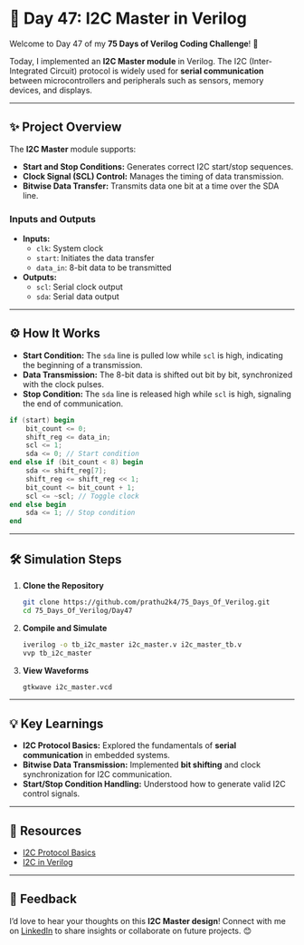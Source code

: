 # 🔗 Day 47: I2C Master in Verilog  

Welcome to Day 47 of my **75 Days of Verilog Coding Challenge**! 🎉  

Today, I implemented an **I2C Master module** in Verilog. The I2C (Inter-Integrated Circuit) protocol is widely used for **serial communication** between microcontrollers and peripherals such as sensors, memory devices, and displays.  

---  

## ✨ Project Overview  

The **I2C Master** module supports:  
- **Start and Stop Conditions:** Generates correct I2C start/stop sequences.  
- **Clock Signal (SCL) Control:** Manages the timing of data transmission.  
- **Bitwise Data Transfer:** Transmits data one bit at a time over the SDA line.  

### **Inputs and Outputs**  
- **Inputs:**  
  - `clk`: System clock  
  - `start`: Initiates the data transfer  
  - `data_in`: 8-bit data to be transmitted  
- **Outputs:**  
  - `scl`: Serial clock output  
  - `sda`: Serial data output  

---  

## ⚙️ How It Works  

- **Start Condition:** The `sda` line is pulled low while `scl` is high, indicating the beginning of a transmission.  
- **Data Transmission:** The 8-bit data is shifted out bit by bit, synchronized with the clock pulses.  
- **Stop Condition:** The `sda` line is released high while `scl` is high, signaling the end of communication.  

```verilog
if (start) begin
    bit_count <= 0;
    shift_reg <= data_in;
    scl <= 1;
    sda <= 0; // Start condition
end else if (bit_count < 8) begin
    sda <= shift_reg[7];
    shift_reg <= shift_reg << 1;
    bit_count <= bit_count + 1;
    scl <= ~scl; // Toggle clock
end else begin
    sda <= 1; // Stop condition
end
```  

---  

## 🛠️ Simulation Steps  

1. **Clone the Repository**  
   ```bash
   git clone https://github.com/prathu2k4/75_Days_Of_Verilog.git
   cd 75_Days_Of_Verilog/Day47
   ```  

2. **Compile and Simulate**  
   ```bash
   iverilog -o tb_i2c_master i2c_master.v i2c_master_tb.v
   vvp tb_i2c_master
   ```  

3. **View Waveforms**  
   ```bash
   gtkwave i2c_master.vcd
   ```  

---  

## 💡 Key Learnings  

- **I2C Protocol Basics:** Explored the fundamentals of **serial communication** in embedded systems.  
- **Bitwise Data Transmission:** Implemented **bit shifting** and clock synchronization for I2C communication.  
- **Start/Stop Condition Handling:** Understood how to generate valid I2C control signals.  

---  

## 🔗 Resources  

- [I2C Protocol Basics](https://www.i2c-bus.org/)  
- [I2C in Verilog](https://www.chipverify.com/verilog/verilog-i2c-master)  

---  

## 🤝 Feedback  

I’d love to hear your thoughts on this **I2C Master design**! Connect with me on [LinkedIn](https://www.linkedin.com/in/pratham-jainvs) to share insights or collaborate on future projects. 😊  

